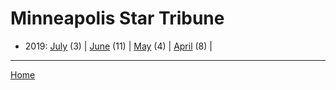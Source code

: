 # Minneapolis Star Tribune

  * 2019: 
      [July](./minneapolis-star-tribune-2019-07.md) (3) | 
      [June](./minneapolis-star-tribune-2019-06.md) (11) | 
      [May](./minneapolis-star-tribune-2019-05.md) (4) | 
      [April](./minneapolis-star-tribune-2019-04.md) (8) | 

----

[Home](../)
